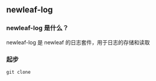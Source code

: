 ## newleaf-log

### newleaf-log 是什么？

newleaf-log 是 newleaf 的日志套件，用于日志的存储和读取

### 起步

```
git clone 

```
